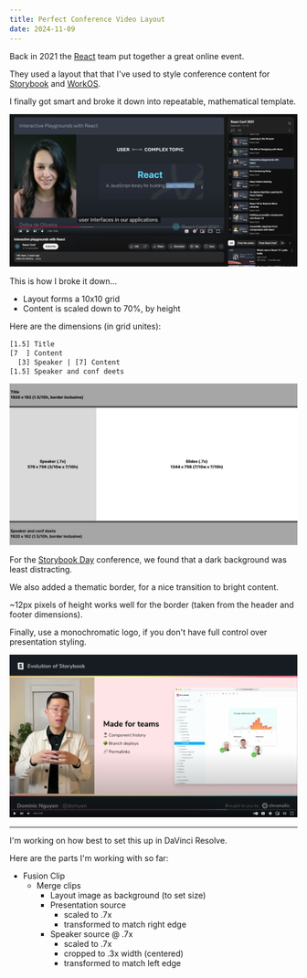 ```yaml
---
title: Perfect Conference Video Layout
date: 2024-11-09
---
```


Back in 2021 the [React](https://react.dev/community/team) team put together a great online event.

They used a layout that that I've used to style conference content for [Storybook][Storybook Day] and [WorkOS]().

I finally got smart and broke it down into repeatable, mathematical template.

![alt text](./perfect-conf-video-layout/perfect-conf-video-layout-2.png)

This is how I broke it down…

- Layout forms a 10x10 grid
- Content is scaled down to 70%, by height

Here are the dimensions (in grid unites):

```
[1.5] Title
[7  ] Content
  [3] Speaker | [7] Content
[1.5] Speaker and conf deets
```

![alt text](./perfect-conf-video-layout/perfect-conf-video-layout.png)

For the [Storybook Day][] conference, we found that a dark background was least distracting.

We also added a thematic border, for a nice transition to bright content.

~12px pixels of height works well for the border (taken from the header and footer dimensions).

Finally, use a monochromatic logo, if you don't have full control over presentation styling.

![alt text](./perfect-conf-video-layout/perfect-conf-video-layout-1.png)

[storybook day]: https://www.youtube.com/@chromaticuihttps://www.youhttps://www.youtube.com/@workostube.com/@chromaticui

---

I'm working on how best to set this up in DaVinci Resolve.

Here are the parts I'm working with so far:

- Fusion Clip
  - Merge clips
    - Layout image as background (to set size)
    - Presentation source
      - scaled to .7x
      - transformed to match right edge
    - Speaker source @ .7x
      - scaled to .7x
      - cropped to .3x width (centered)
      - transformed to match left edge
